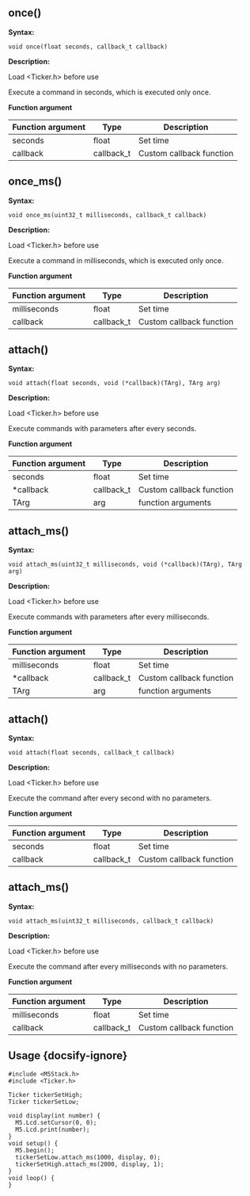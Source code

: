 ## once()

**Syntax:**

`void once(float seconds, callback_t callback)`

**Description:**

Load <Ticker.h> before use

Execute a command in seconds, which is executed only once.

**Function argument**
	
| Function argument |Type |Description |
| --- | --- | --- |
| seconds | float | Set time |
| callback | callback_t | Custom callback function |

## once_ms()

**Syntax:**

`void once_ms(uint32_t milliseconds, callback_t callback)`

**Description:**

Load <Ticker.h> before use

Execute a command in milliseconds, which is executed only once.

**Function argument**
	
| Function argument |Type |Description |
| --- | --- | --- |
| milliseconds | float | Set time |
| callback | callback_t | Custom callback function |

## attach()

**Syntax:**

`void attach(float seconds, void (*callback)(TArg), TArg arg)`

**Description:**

Load <Ticker.h> before use

Execute commands with parameters after every seconds.

**Function argument**
	
| Function argument |Type |Description |
| --- | --- | --- |
| seconds | float | Set time |
| *callback | callback_t | Custom callback function |
| TArg | arg | function arguments |

## attach_ms()

**Syntax:**

`void attach_ms(uint32_t milliseconds, void (*callback)(TArg), TArg arg)`

**Description:**

Load <Ticker.h> before use

Execute commands with parameters after every milliseconds.

**Function argument**
	
| Function argument |Type |Description |
| --- | --- | --- |
| milliseconds | float | Set time |
| *callback | callback_t | Custom callback function |
| TArg | arg | function arguments |

## attach()

**Syntax:**

`void attach(float seconds, callback_t callback)`

**Description:**

Load <Ticker.h> before use

Execute the command after every second with no parameters.

**Function argument**
	
| Function argument |Type |Description |
| --- | --- | --- |
| seconds | float | Set time |
| callback | callback_t | Custom callback function |

## attach_ms()

**Syntax:**

`void attach_ms(uint32_t milliseconds, callback_t callback)`

**Description:**

Load <Ticker.h> before use

Execute the command after every milliseconds with no parameters.

**Function argument**
	
| Function argument |Type |Description |
| --- | --- | --- |
| milliseconds | float | Set time |
| callback | callback_t | Custom callback function |

## Usage {docsify-ignore}

```clike
#include <M5Stack.h>
#include <Ticker.h>

Ticker tickerSetHigh;
Ticker tickerSetLow;

void display(int number) {
  M5.Lcd.setCursor(0, 0);
  M5.Lcd.print(number);
}
void setup() {
  M5.begin();
  tickerSetLow.attach_ms(1000, display, 0);
  tickerSetHigh.attach_ms(2000, display, 1);
}
void loop() {
}



```
